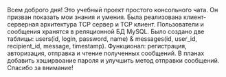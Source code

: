 Всем доброго дня!
Это учебный проект простого консольного чата. 
Он призван показать мои знания и умения. 
Была реализована клиент-серверная архитектура TCP сервер и TCP клиент. 
Пользователи и сообщения хранятся в реляционной БД MySQL. 
Было создано две таблицы: users(id, login, password, name) & messages(id, user_id, recipient_id, message, timestamp). 
Функционал: регистрация, авторизация, отправка и чтение полученных сообщений. 
В планах добавить хэширвоание пароля и улучшить метод отправки сообщений. 
Спасибо за внимание! 
